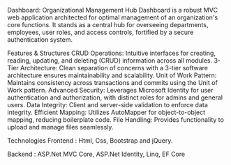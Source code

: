 Dashboard: Organizational Management Hub
Dashboard is a robust MVC web application architected for optimal management of an organization's core functions. It stands as a central hub for overseeing departments, employees, user roles, and access controls, fortified by a secure authentication system.

Features & Structures
CRUD Operations: Intuitive interfaces for creating, reading, updating, and deleting (CRUD) information across all modules.
3-Tier Architecture: Clean separation of concerns with a 3-tier software architecture ensures maintainability and scalability.
Unit of Work Pattern: Maintains consistency across transactions and commits using the Unit of Work pattern.
Advanced Security: Leverages Microsoft Identity for user authentication and authorization, with distinct roles for admins and general users.
Data Integrity: Client and server-side validation to enforce data integrity.
Efficient Mapping: Utilizes AutoMapper for object-to-object mapping, reducing boilerplate code.
File Handling: Provides functionality to upload and manage files seamlessly.

Technologies
Frontend :
Html, Css, Bootstrap and jQuery.

Backend :
ASP.Net MVC Core, ASP.Net Identity, Linq, EF Core
